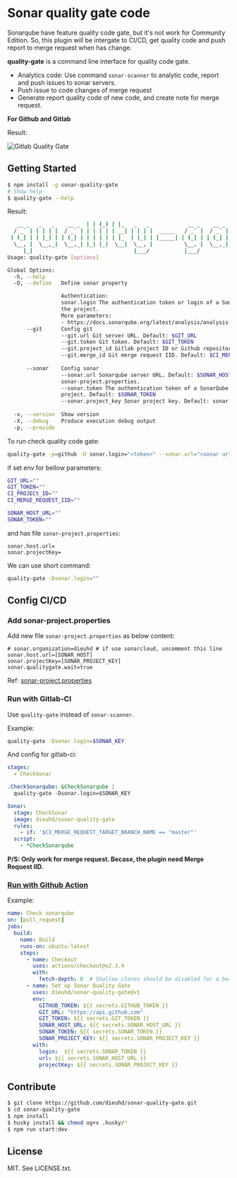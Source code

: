 # Sonar quality gate code

Sonarqube have feature quality code gate, but it's not work for Community Edition. So, this plugin will be intergate to CI/CD, get quality code and push report to merge request when has change.

**quality-gate** is a command line interface for quality code gate.
- Analytics code: Use command `sonar-scanner` to analytic code, report and push issues to sonar servers.
- Push issue to code changes of merge request
- Generate report quality code of new code, and create note for merge request.

**For Github and Gitlab**

Result:

![Gitlab Quality Gate](https://raw.githubusercontent.com/dieuhd/sonar-quality-gate/master/images/gitlab_quality_gate.png)


## Getting Started
```bash
$ npm install -g sonar-quality-gate
# Show help
$ quality-gate --help
```

Result:
```bash
   __ _   _   _    __ _  | | (_) | |_   _   _            __ _    __ _  | |_    ___
  / _` | | | | |  / _` | | | | | | __| | | | |  _____   / _` |  / _` | | __|  / _ \
 | (_| | | |_| | | (_| | | | | | | |_  | |_| | |_____| | (_| | | (_| | | |_  |  __/
  \__, |  \__,_|  \__,_| |_| |_|  \__|  \__, |          \__, |  \__,_|  \__|  \___|
     |_|                                |___/           |___/
Usage: quality-gate [options]

Global Options:
  -h, --help                                                                                                   [boolean]
  -D, --define   Define sonar property

                 Authentication:
                 sonar.login The authentication token or login of a SonarQube user with Execute Analysis permission on
                 the project.
                 More parameters:
                 - https://docs.sonarqube.org/latest/analysis/analysis-parameters/                               [array]
      --git      Config git
                 --git.url Git server URL. Default: $GIT_URL
                 --git.token Git token. Default: $GIT_TOKEN
                 --git.project_id Gitlab project ID or Github repository. Default: $CI_PROJECt_ID or $GITHUB_REPOSITORY
                 --git.merge_id Git merge request IID. Default: $CI_MERGE_REQUEST_IID
                                                                                                           [default: {}]
      --sonar    Config sonar
                 --sonar.url Sonarqube server URL. Default: $SONAR_HOST_URL or sonar.host.url in file
                 sonar-project.properties.
                 --sonar.token The authentication token of a SonarQube user with Execute Analysis permission on the
                 project. Default: $SONAR_TOKEN
                 --sonar.project_key Sonar project key. Default: sonar.projectKey in file sonar-project.properties
                                                                                                           [default: {}]
  -v, --version  Show version                                                                                  [boolean]
  -X, --debug    Produce execution debug output                                               [boolean] [default: false]
  -p, --provide                                                                                      [default: "gitlab"]
```

To run check quality code gate:
```bash
quality-gate -p=github -D sonar.login="<token>" --sonar.url="<sonar url>" --sonar.token="<sonar token>" --sonar.project_key="<sonar token>" --git.url="https://gitlab.com" --git.token="xxx" --git.project_id=123 --git.merge_id=345
```


if set env for bellow parameters:
```bash
GIT_URL=""
GIT_TOKEN=""
CI_PROJECt_ID=""
CI_MERGE_REQUEST_IID=""

SONAR_HOST_URL=""
SONAR_TOKEN=""
```
and has file `sonar-project.properties`:
```
sonar.host.url=
sonar.projectKey=
````
We can use short command:
```bash
quality-gate -Dsonar.login=""
```

## Config CI/CD

### Add sonar-project.properties
Add new file `sonar-project.properties` as below content:

```
# sonar.organization=dieuhd # if use sonarcloud, uncomment this line
sonar.host.url=[SONAR_HOST]
sonar.projectKey=[SONAR_PROJECT_KEY]
sonar.qualitygate.wait=true
```
Ref: [sonar-project.properties](./sonar-project.properties)

### Run with Gitlab-CI
Use `quality-gate` instead of `sonar-scanner`.

Example:

``` bash
quality-gate -Dsonar.login=$SONAR_KEY
```
And config for gitlab-ci:

```yaml
stages:
  - CheckSonar

.CheckSonarqube: &CheckSonarqube |
  quality-gate -Dsonar.login=$SONAR_KEY

Sonar:
  stage: CheckSonar
  image: dieuhd/sonar-quality-gate
  rules:
    - if: '$CI_MERGE_REQUEST_TARGET_BRANCH_NAME == "master"'
  script:
    - *CheckSonarqube
```

**P/S: Only work for merge request. Becase, the plugin need Merge Request IID.**

### [Run with Github Action](https://github.com/marketplace/actions/sonar-quality-gate)

Example:
```yaml
name: Check sonarqube
on: [pull_request]
jobs:
  build:
    name: Build
    runs-on: ubuntu-latest
    steps:
      - name: Checkout
        uses: actions/checkout@v2.3.4
        with:
          fetch-depth: 0  # Shallow clones should be disabled for a better relevancy of analysis
      - name: Set up Sonar Quality Gate
        uses: dieuhd/sonar-quality-gate@v1
        env:
          GITHUB_TOKEN: ${{ secrets.GITHUB_TOKEN }} 
          GIT_URL: "https://api.github.com"
          GIT_TOKEN: ${{ secrets.GIT_TOKEN }} 
          SONAR_HOST_URL: ${{ secrets.SONAR_HOST_URL }}
          SONAR_TOKEN: ${{ secrets.SONAR_TOKEN }}
          SONAR_PROJECT_KEY: ${{ secrets.SONAR_PROJECT_KEY }}
        with:
          login:  ${{ secrets.SONAR_TOKEN }}
          url: ${{ secrets.SONAR_HOST_URL }}
          projectKey: ${{ secrets.SONAR_PROJECT_KEY }}
```

## Contribute

```bash
$ git clone https://github.com/dieuhd/sonar-quality-gate.git
$ cd sonar-quality-gate
$ npm install
$ husky install && chmod ug+x .husky/*
$ npm run start:dev
```

## License
MIT. See LICENSE.txt.
